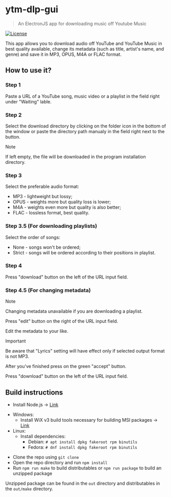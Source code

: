 # ytm-dlp-gui 
<!-- ![logo](https://raw.githubusercontent.com/RENOMIZER/ytm-dlp-gui/main/src/images/icon.ico) -->

> An ElectronJS app for downloading music off Youtube Music

[![License](https://img.shields.io/badge/License-MIT-green)](https://github.com/RENOMIZER/ytm-dlp-gui/blob/main/LICENSE)

This app allows you to download audio off YouTube and YouTube Music in best quality available, 
change its metadata (such as title, artist's name, and genre) and save it in MP3, OPUS, M4A or FLAC format.

## How to use it?

### Step 1
Paste a URL of a YouTube song, music video or a playlist in the field right under "Waiting" lable.

### Step 2
Select the download directory by clicking on the folder icon in the bottom of the window
or paste the directory path manualy in the field right next to the button.
> [!NOTE]
> If left empty, the file will be downloaded in the program installation directory.

### Step 3
Select the preferable audio format:
- MP3 - lightweight but lossy;
- OPUS - weights more but quality loss is lower;
- M4A - weights even more but quality is also better;
- FLAC - lossless format, best quality.

### Step 3.5 (For downloading playlists)
Select the order of songs:
- None - songs won't be ordered;
- Strict - songs will be ordered according to their positions in playlist.

### Step 4
Press "download" button on the left of the URL input field.

### Step 4.5 (For changing metadata)
> [!NOTE]
> Changing metadata unavailable if you are downloading a playlist.

Press "edit" button on the right of the URL input field.

Edit the metadata to your like.

> [!IMPORTANT]
> Be aware that "Lyrics" setting will have effect only if selected output format is not MP3.

After you've finished press on the green "accept" button.

Press "download" button on the left of the URL input field.

## Build instructions
- Install Node.js -> [Link](https://nodejs.org/en/download/package-manager)

* Windows:
  - Install WiX v3 build tools necessary for building MSI packages -> [Link](https://github.com/wixtoolset/wix3/releases/latest)
* Linux:
  - Install dependencies:
    * Debian: `# apt install dpkg fakeroot rpm binutils`
    * Fedora: `# dnf install dpkg fakeroot rpm binutils`

- Clone the repo using `git clone`
- Open the repo directory and run `npm install`
- Run `npm run make` to build distributables or `npm run package` to build an unzipped package

Unzipped package can be found in the `out` directory and distributables in the `out/make` directory.
